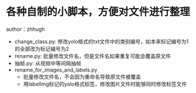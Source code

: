 # 各种自制的小脚本，方便对文件进行整理

author：zhhugh

- change_class.py: 修改yolo格式的txt文件中的类别编号，如本来标记编号为1的全部改为标记编号为2
- rename.py: 批量修改文件名，但是文件名如果重复可能会覆盖原文件
- 抽帧.py: 从视频中等间隔抽帧
- rename_for_images_and_labels.py 
  - 批量修改文件名，不会因为重命名导致原文件被覆盖
  - 用labelImg标记的yolo格式标签，修改图片文件时能够同时修改标签文件

